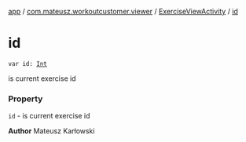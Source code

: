 [app](../../index.md) / [com.mateusz.workoutcustomer.viewer](../index.md) / [ExerciseViewActivity](index.md) / [id](./id.md)

# id

`var id: `[`Int`](https://kotlinlang.org/api/latest/jvm/stdlib/kotlin/-int/index.html)

is current exercise id

### Property

`id` - is current exercise id

**Author**
Mateusz Karłowski


